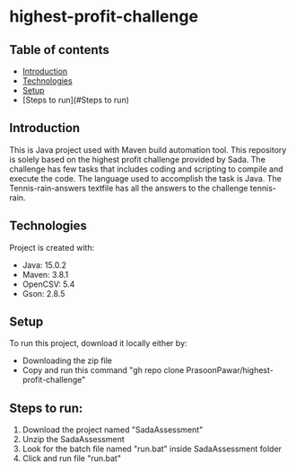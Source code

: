 # highest-profit-challenge
## Table of contents
* [Introduction](#Introduction)
* [Technologies](#technologies)
* [Setup](#setup)
* [Steps to run](#Steps to run)

## Introduction
This is Java project used with Maven build automation tool. This repository is solely based on the highest profit challenge provided by Sada. The challenge has few tasks that includes coding and scripting to compile and execute the code. The language used to accomplish the task is Java. The Tennis-rain-answers textfile has all the answers to the challenge tennis-rain.

## Technologies
Project is created with:
* Java: 15.0.2
* Maven: 3.8.1
* OpenCSV: 5.4
* Gson: 2.8.5
	
## Setup
To run this project, download it locally either by:
* Downloading the zip file
* Copy and run this command "gh repo clone PrasoonPawar/highest-profit-challenge"

## Steps to run:
1. Download the project named "SadaAssessment"
2. Unzip the SadaAssessment 
3. Look for the batch file named "run.bat" inside SadaAssessment folder
4. Click and run file "run.bat"
